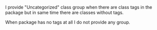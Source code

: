 I provide "Uncategorized" class group when there are class tags in the package but in same time there are classes without tags.

When package has no tags at all I do not provide any group.